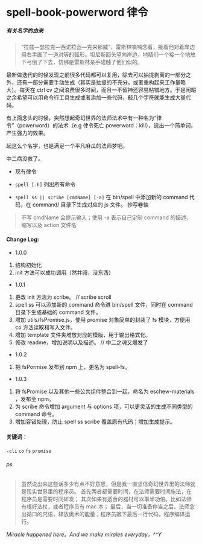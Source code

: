 # spell-book-powerword 律令

##### 有关名字的由来

> “拉兹—瑟拉克—西诺拉蓝—克来那威”，雷斯林喃喃念着，接着他对着岸边用右手画了一道对等的弧形。坦尼斯回头望向岸边，地精们一个接一个地放下弓倒了下去，仿佛是雷斯林亲手碰触了他们似的。

最新做迭代的时候发现之前很多代码都可以复用，除去可以抽提剥离的一部分之外，还有一部分需要手动生成（其实是抽提的不充分，或者重构起来工作量略大）。每天在 ctrl cv 之间浪费很多时间，而且一不留神还容易粘错地方。于是闲暇之余希望可以用命令行工具生成或者添加一些代码，敲几个字符就能生成大量代码。

有上面念头的时候，突然想起奇幻世界的法师法术中有一种名为“律令”（powerword）的法术（e.g 律令死亡 powerword：kill），说出一个简单词，产生强力的效果。

起这么个名字，也是满足一个平凡麻瓜的法师梦吧。

中二病没救了。

- 现有律令

- `spell [-h]` 列出所有命令
- `spell ss || scribe [cmdName] [-a]` 在 bin/spell 中添加新的 command 代码，在 command/ 目录下生成对应的 js 文件。 ~~抄写卷轴~~
> 不写 cmdName 会提示输入；使用 -a 表示自己定制 command 的描述、缩写以及 action 文件名

#### Change Log: ####

- 1.0.0

1. 结构初始化
2. init 方法可以成功调用（然并卵，没东西）

- 1.0.1
1. 更改 init 方法为 scribe。 // scribe scroll
2. spell ss 可以添加新的 command 命令进 bin/spell 文件，同时在 command 目录下生成基础的 command 文件。
3. 增加 utils/fsPromise.js，使用 promise 对象简单的封装了 fs 模块，方便用 co 方法读取和写入文件。
4. 增加 template 文件夹堆放对应的模版，用于输出格式化。
5. 修改 readme，增加说明以及描述。 // 中二之魂又爆发了

- 1.0.2
1. 把 fsPormise 发布到 npm 上，更名为 spell-fs。

- 1.0.3
1. 将 fsPromise 以及其他一些公共组件整合到一起，命名为 eschew-materials ，发布至 npm。
2. 为 scribe 命令增加 argument 与 options 项，可以更灵活的生成不同类型的 command 命令。
3. 增加容错处理，防止 spell ss scribe 覆盖原有代码；增加生成提示。

#### 关键词：
`-cli`
`co`
`fs`
`promise`


###### ps

>虽然说出来这些话多少有点不好意思，但是我一直坚信奇幻世界里的法师就是现实世界里的程序员。
>首先两者都需要时间，在法师需要时间施法，在程序员是需要时间研发；
>其次如果有适合的器材可以事半功倍。比如法师有根好法杖，或者程序员有 mac 本；
>最后，当一切准备停当之后，法师念出拗口的咒语，释放奥术的能量；程序员敲下最后一行代码，程序编译运行。

*Miracle happened here。And we make mirales everyday，^^Y*
